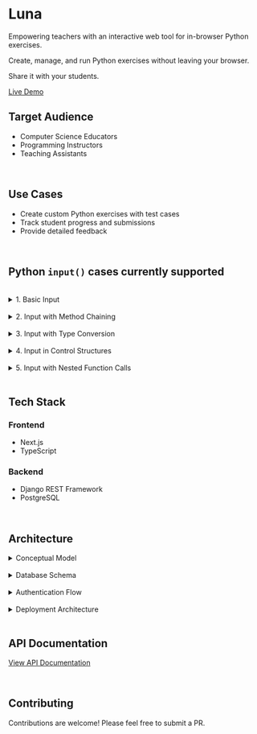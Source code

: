 # Luna

Empowering teachers with an interactive web tool for in-browser Python exercises.

Create, manage, and run Python exercises without leaving your browser.

Share it with your students.

[Live Demo](https://luna-frontend-blush.vercel.app/)

## Target Audience

- Computer Science Educators
- Programming Instructors
- Teaching Assistants

<br>

## Use Cases

- Create custom Python exercises with test cases
- Track student progress and submissions
- Provide detailed feedback

<br>

## Python `input()` cases currently supported

<br>

<details>
<summary>1. Basic Input</summary>

<br>

```python
name = input("Enter name: ")
```

</details>

<br>

<details>
<summary>2. Input with Method Chaining</summary>

<br>

```python
# Single method
text = input("Enter text: ").strip()
name = input("Enter name: ").upper()

# Multiple methods
name = input("Enter name: ").strip().title()
command = input("Enter command: ").lower().strip()
```

</details>

<br>

<details>
<summary>3. Input with Type Conversion</summary>

<br>

```python
age = int(input("Enter age: "))
price = float(input("Enter price: "))

# Conversion with strip
number = int(input("Enter number: ").strip())
amount = float(input("Enter amount: ").strip())
```

</details>

<br>

<details>
<summary>4. Input in Control Structures</summary>

<br>

```python
while True:
    choice = input("Continue? (y/n): ").lower().strip()
    if choice == 'n':
        break
```

</details>

<br>

<details>
<summary>5. Input with Nested Function Calls</summary>

<br>

```python
# List comprehension with input
numbers = [int(input(f"Number {i}: ").strip()) for i in range(3)]

# Conditional with input
result = "Valid" if input("Check: ").strip().isdigit() else "Invalid"
```

</details>

<br>

## Tech Stack

### Frontend

- Next.js
- TypeScript

### Backend

- Django REST Framework
- PostgreSQL

<br>

## Architecture

<details>
<summary>Conceptual Model</summary>

![Conceptual Model](./docs/conceptual_model.png)

</details>

<br>

<details>
<summary>Database Schema</summary>

![ERD Diagram](./docs/erd_diagram.png)

</details>

<br>

<details>
<summary>Authentication Flow</summary>

![Auth Flow](./docs/auth_flow.png)

</details>

<br>

<details>
<summary>Deployment Architecture</summary>

<br>

Luna uses a modern cloud deployment setup:

- Frontend: Hosted on Vercel for optimal Next.js performance
- Backend: Django REST API deployed on Railway
- Database: PostgreSQL instance managed by Railway

<br>

![Deployment](./docs/deployment.png)

</details>

<br>

## API Documentation

[View API Documentation](https://luna-backend.up.railway.app/api/schema/swagger-ui/#/)

<br>

## Contributing

Contributions are welcome! Please feel free to submit a PR.
